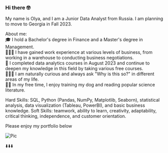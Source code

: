### Hi there 🤓

My name is Olya, and I am a Junior Data Analyst from Russia. 
I am planning to move to Georgia in Fall 2023. 

About me:</br>
🎓 I hold a Bachelor's degree in Finance and a Master's degree in Management.</br>
👩🏻‍💻 I have gained work experience at various levels of business, from working in a warehouse to conducting business negotiations.</br>
📖 I completed data analytics courses in August 2023 and continue to deepen my knowledge in this field by taking various free courses.</br>
🕵🏻‍♀️ I am naturally curious and always ask "Why is this so?" in different areas of my life.</br>
🐕‍🦺 In my free time, I enjoy training my dog and reading popular science literature.</br>

Hard Skills: SQL, Python (Pandas, NumPy, Matplotlib, Seaborn), statistical analysis, data visualization (Tableau, PowerBI), and basic business knowledge. 
Soft Skills: teamwork, ability to learn, creativity, adaptability, critical thinking, independence, and customer orientation.

Please enjoy my portfolio below

![Pic](https://img.freepik.com/free-vector/hand-drawn-gathering-data-in-business-concept_52683-76786.jpg?w=826&t=st=1697102355~exp=1697102955~hmac=fe148a5bab5971ff237a7014267f9da13245d3a09cecda8f7d2cdf7fab6a12b3)

⬇️⬇️⬇️
<!--
**OlgaYakimova/OlgaYakimova** is a ✨ _special_ ✨ repository because its `README.md` (this file) appears on your GitHub profile.

Here are some ideas to get you started:

- 🔭 I’m currently working on ...
- 🌱 I’m currently learning ...
- 👯 I’m looking to collaborate on ...
- 🤔 I’m looking for help with ...
- 💬 Ask me about ...
- 📫 How to reach me: ...
- 😄 Pronouns: ...
- ⚡ Fun fact: ...
-->
